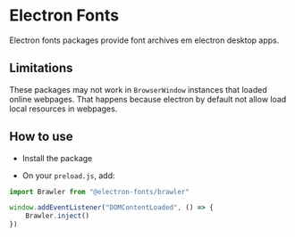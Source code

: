 # Electron Fonts

Electron fonts packages provide font archives em electron desktop apps.

## Limitations

These packages may not work in `BrowserWindow` instances that loaded online webpages. That happens because electron by default not allow load local resources in webpages.

## How to use

* Install the package

* On your `preload.js`, add:

```ts
import Brawler from "@electron-fonts/brawler"

window.addEventListener("DOMContentLoaded", () => {
    Brawler.inject()
})
```